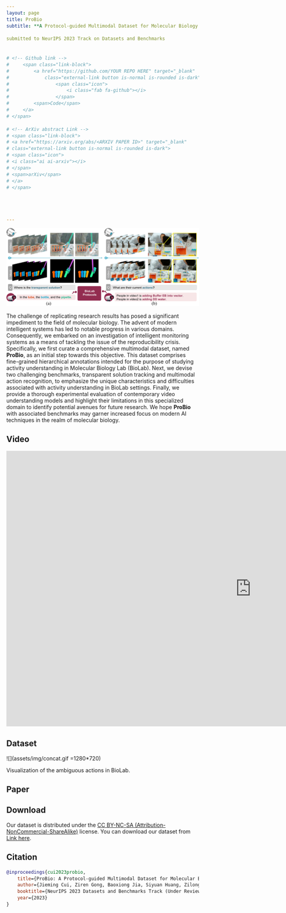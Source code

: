 ```yaml
---
layout: page
title: ProBio
subtitle: **A Protocol-guided Multimodal Dataset for Molecular Biology Lab**

submitted to NeurIPS 2023 Track on Datasets and Benchmarks


# <!-- Github link -->
#     <span class="link-block">
#         <a href="https://github.com/YOUR REPO HERE" target="_blank"
#             class="external-link button is-normal is-rounded is-dark">
#                 <span class="icon">
#                     <i class="fab fa-github"></i>
#                 </span>
#         <span>Code</span>
#     </a>
# </span>

# <!-- ArXiv abstract Link -->
# <span class="link-block">
# <a href="https://arxiv.org/abs/<ARXIV PAPER ID>" target="_blank"
# class="external-link button is-normal is-rounded is-dark">
# <span class="icon">
# <i class="ai ai-arxiv"></i>
# </span>
# <span>arXiv</span>
# </a>
# </span>




---
```


![](assets/img/probio-teaser.png)

The challenge of replicating research results has posed a significant impediment to the field of molecular biology. The advent of modern intelligent systems has led to notable progress in various domains. Consequently, we embarked on an investigation of intelligent monitoring systems as a means of tackling the issue of the reproducibility crisis. Specifically, we first curate a comprehensive multimodal dataset, named **ProBio**, as an initial step towards this objective. This dataset comprises fine-grained hierarchical annotations intended for the purpose of studying activity understanding in Molecular Biology Lab (BioLab). Next, we devise two challenging benchmarks, transparent solution tracking and multimodal action recognition, to emphasize the unique characteristics and difficulties associated with activity understanding in BioLab settings. Finally, we provide a thorough experimental evaluation of contemporary video understanding models and highlight their limitations in this specialized domain to identify potential avenues for future research. We hope **ProBio** with associated benchmarks may garner increased focus on modern AI techniques in the realm of molecular biology.


## Video

<iframe width="1280" height="720" src="https://www.youtube.com/embed/aPeiaVmijec" title="YouTube video player" frameborder="0" allow="accelerometer; autoplay; clipboard-write; encrypted-media; gyroscope; picture-in-picture; web-share" allowfullscreen></iframe>


## Dataset

![](assets/img/concat.gif =1280*720)

Visualization of the ambiguous actions in BioLab.

## Paper


## Download

Our dataset is distributed under the [CC BY-NC-SA (Attribution-NonCommercial-ShareAlike)](https://creativecommons.org/licenses/by-nc-sa/4.0/) license. You can download our dataset from [Link here](https://docs.google.com/forms/d/e/1FAIpQLSe6NpXCq3rsgArf91o81jMLhA0MWjKDibVKFWwiBXPddoMSNw/viewform?usp=sf_link).


## Citation

```bibtex
@inproceedings{cui2023probio,
    title={ProBio: A Protocol-guided Multimodal Dataset for Molecular Biology Lab},
    author={Jieming Cui, Ziren Gong, Baoxiong Jia, Siyuan Huang, Zilong Zheng, Jianzhu Ma, Yixin Zhu},
    booktitle={NeurIPS 2023 Datasets and Benchmarks Track (Under Review)},
    year={2023}
}
```